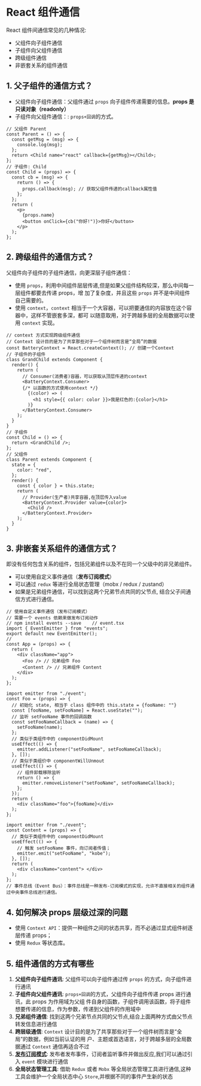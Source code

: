 # React 组件通信

React 组件间通信常见的几种情况:

- 父组件向子组件通信
- 子组件向父组件通信
- 跨级组件通信
- 非嵌套关系的组件通信

## 1. 父子组件的通信方式？

- 父组件向子组件通信：父组件通过 `props` 向子组件传递需要的信息。**props 是只读对象（readonly）**
- 子组件向父组件通信：: `props+回调`的方式。

```ts{7,13,19-20}
// 父组件 Parent
const Parent = () => {
  const getMsg = (msg) => {
    console.log(msg);
  };
  return <Child name="react" callback={getMsg}></Child>;
};
// 子组件: Child
const Child = (props) => {
  const cb = (msg) => {
    return () => {
      props.callback(msg); // 获取父组件传递的callback属性值
    };
  };
  return (
    <p>
      {props.name}
      <button onClick={cb("你好!")}>你好</button>
    </p>
  );
};
```

## 2. 跨级组件的通信方式？

父组件向子组件的子组件通信，向更深层子组件通信：

- 使用 `props`，利用中间组件层层传递,但是如果父组件结构较深，那么中间每一层组件都要去传递 props，增
  加了复杂度，并且这些 `props` 并不是中间组件自己需要的。
- 使用 `context`，`context` 相当于一个大容器，可以把要通信的内容放在这个容器中，这样不管嵌套多深，都可
  以随意取用，对于跨越多层的全局数据可以使用 `context` 实现。

```ts{3,8-14,30-33}
// context 方式实现跨级组件通信
// Context 设计目的是为了共享那些对于一个组件树而言是“全局”的数据
const BatteryContext = React.createContext(); // 创建一个Context
// 子组件的子组件
class GrandChild extends Component {
  render() {
    return (
      // Consumer(消费者)容器，可以获取从顶层传递的context
      <BatteryContext.Consumer>
      {/* 以函数的方式使用context */}
        {(color) => (
          <h1 style={{ color: color }}>我是红色的:{color}</h1>
        )}
      </BatteryContext.Consumer>
    );
  }
}
// 子组件
const Child = () => {
  return <GrandChild />;
};
// 父组件
class Parent extends Component {
  state = {
    color: "red",
  };
  render() {
    const { color } = this.state;
    return (
      // Provider(生产者)共享容器,在顶层传入value
      <BatteryContext.Provider value={color}>
        <Child />
      </BatteryContext.Provider>
    );
  }
}
```

## 3. 非嵌套关系组件的通信方式？

即没有任何包含关系的组件，包括兄弟组件以及不在同一个父级中的非兄弟组件。

- 可以使用自定义事件通信（**发布订阅模式**）
- 可以通过 `redux` 等进行全局状态管理（mobx / redux / zustand）
- 如果是兄弟组件通信，可以找到这两个兄弟节点共同的父节点, 结合父子间通信方式进行通信。

```ts{4-5,21-23,25-27,43-46}
// 使用自定义事件通信（发布订阅模式）
// 需要一个 events 依赖来做发布订阅动作
// npm install events --save    // event.tsx
import { EventEmitter } from "events";
export default new EventEmitter();
//
const App = (props) => {
  return (
    <div className="app">
      <Foo /> // 兄弟组件 Foo
      <Content /> // 兄弟组件 Content
    </div>
  );
};

import emitter from "./event";
const Foo = (props) => {
  // 初始化 state, 相当于 class 组件中的 this.state = {fooName: ""}
  const [fooName, setFooName] = React.useState("");
  // 监听 setFooName 事件的回调函数
  const setFooNameCallback = (name) => {
    setFooName(name);
  };
  // 类似于类组件中的 componentDidMount
  useEffect(() => {
    emitter.addListener("setFooName", setFooNameCallback);
  }, []);
  // 类似于类组价中 componentWillUnmout
  useEffect(() => {
    // 组件卸载移除监听
    return () => {
      emitter.removeListener("setFooName", setFooNameCallback);
    };
  });
  return (
    <div className="foo">{fooName}</div>
  );
};

import emitter from "./event";
const Content = (props) => {
  // 类似于类组件中的 componentDidMount
  useEffect(() => {
    // 触发 setFooName 事件，向订阅者传值；
    emitter.emit("setFooName", "kobe");
  }, []);
  return (
    <div className="content"> </div>
  );
};
// 事件总线（Event Bus）：事件总线是一种发布-订阅模式的实现，允许不直接相关的组件通过中央事件总线进行通信。
```

## 4. 如何解决 props 层级过深的问题

- 使用 `Context API`：提供一种组件之间的状态共享，而不必通过显式组件树逐层传递 props；
- 使用 `Redux` 等状态库。

## 5. 组件通信的方式有哪些

1. **⽗组件向⼦组件通讯**: ⽗组件可以向⼦组件通过传 `props` 的⽅式，向⼦组件进⾏通讯
2. **⼦组件向⽗组件通讯**: `props+回调`的⽅式，⽗组件向⼦组件传递 props 进⾏通讯，此 props 为作⽤域为⽗组
   件⾃身的函数，⼦组件调⽤该函数，将⼦组件想要传递的信息，作为参数，传递到⽗组件的作⽤域中
3. **兄弟组件通信**: 找到这两个兄弟节点共同的⽗节点,结合上⾯两种⽅式由⽗节点转发信息进⾏通信
4. **跨层级通信**: `Context` 设计⽬的是为了共享那些对于⼀个组件树⽽⾔是“全局”的数据，例如当前认证的⽤
   户、主题或⾸选语⾔，对于跨越多层的全局数据通过 `Context` 通信再适合不过
5. **[发布订阅模式](#3-非嵌套关系组件的通信方式)**: 发布者发布事件，订阅者监听事件并做出反应,我们可以通过引⼊ `event` 模块进⾏通信
6. **全局状态管理⼯具**: 借助 `Redux` 或者 `Mobx` 等全局状态管理⼯具进⾏通信,这种⼯具会维护⼀个全局状态中⼼
   `Store`,并根据不同的事件产⽣新的状态
